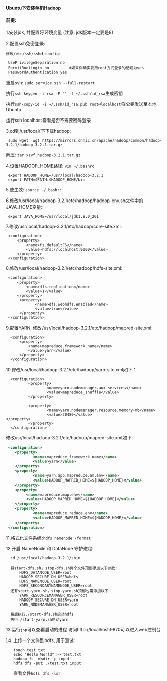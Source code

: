 #### Ubuntu下安装单机Hadoop

#### 前提: 
   1.安装jdk, 并配置好环境变量  (注意: jdk版本一定要是8)
   
   2.配置ssh免密登录:
   ```
   修改/etc/ssh/sshd_config:

    UsePrivilegeSeparation no
    PermitRootLogin no         #如果你确实要用root方式登录的话设为yes
    PasswordAuthentication yes
   ```
   重启ssh: `sudo service ssh --full-restart`
   
   执行`ssh-keygen -t rsa -P '' -f ~/.ssh/id_rsa`生成密钥
   
   执行`ssh-copy-id -i ~/.ssh/id_rsa.pub root@localhost`将公钥发送至本地Ubuntu
   
   运行ssh localhost查看是否不需要密码登录

   3.cd到/usr/local/下下载hadoop:
   ```
    sudo wget  wgt https://mirrors.cnnic.cn/apache/hadoop/common/hadoop-3.2.1/hadoop-3.2.1.tar.gz
   ```

   解压:
   `tar xzvf hadoop-3.2.1.tar.gz`
   
   4.设置HADOOP_HOME路径:
   `vim ~/.bashrc`
   
   ```
    export HADOOP_HOME=/usr/local/hadoop-3.2.1   
    export PATH=$PATH:$HADOOP_HOME/bin
   ```
   
   5.使生效: `source ~/.bashrc`
   
   6.修改/usr/local/hadoop-3.2.1/etc/hadoop/hadoop-env.sh文件中的JAVA_HOME变量:
   ```
    export JAVA_HOME=/usr/local/jdk1.8.0_201
   ```

  7.修改/usr/local/hadoop-3.2.1/etc/hadoop/core-site.xml:
   ```
    <configuration>
        <property>
            <name>fs.defaultFS</name>
            <value>hdfs://localhost:9000</value>
        </property>
    </configuration>
   ```

   8.修改/usr/local/hadoop-3.2.1/etc/hadoop/hdfs-site.xml:
   ```
    <configuration>
        <property>
            <name>dfs.replication</name>
            <value>1</value>
        </property>
         <property>
                <name>dfs.webhdfs.enabled</name>
                <value>true</value>
         </property>
    </configuration>
   ```
  
  9.配置YARN, 修改/usr/local/hadoop-3.2.1/etc/hadoop/mapred-site.xml:
  ```
    <configuration>
        <property>
            <name>mapreduce.framework.name</name>
            <value>yarn</value>
        </property>
    </configuration>
  ```

  10.修改/usr/local/hadoop-3.2.1/etc/hadoop/yarn-site.xml如下：
  ```
    <configuration>
            <property>
                    <name>yarn.nodemanager.aux-services</name>
                    <value>mapreduce_shuffle</value>
            </property>
    
            <property>
                    <name>yarn.nodemanager.resource.memory-mb</name>
                    <value>20480</value>                                                                                                                                                          </property>
            </property>
    </configuration>
  ```
   修改usr/local/hadoop-3.2.1/etc/hadoop/mapred-site.xml如下:
    
   ```xml
    <configuration>
       <property>
               <name>mapreduce.framework.name</name>
               <value>yarn</value>
       </property>
       <property>
               <name>yarn.app.mapreduce.am.env</name>
               <value>HADOOP_MAPRED_HOME=${HADOOP_HOME}</value>
       </property>
       <property>
            <name>mapreduce.map.env</name>
            <value>HADOOP_MAPRED_HOME=${HADOOP_HOME}</value>
       </property>
       <property>
               <name>mapreduce.reduce.env</name>
               <value>HADOOP_MAPRED_HOME=${HADOOP_HOME}</value>
       </property>
    </configuration>
   ```

  11.格式化文件系统:`hdfs namenode -format`
  
  12.开启 NameNode 和 DataNode 守护进程:
  ```
    cd /usr/local/hadoop-3.2.1/sbin
    
    将start-dfs.sh，stop-dfs.sh两个文件顶部添加以下参数:
        HDFS_DATANODE_USER=root
        HADOOP_SECURE_DN_USER=hdfs
        HDFS_NAMENODE_USER=root
        HDFS_SECONDARYNAMENODE_USER=root
    还有start-yarn.sh，stop-yarn.sh顶部也需添加以下：
        YARN_RESOURCEMANAGER_USER=root
        HADOOP_SECURE_DN_USER=yarn
        YARN_NODEMANAGER_USER=root

    最后执行./start-dfs.sh启动hdfs
    执行./start-yarn.sh启动yarn
  ```
  13.运行`jsp`可以查看启动的进程
     访问http://localhost:9870可以进入web控制台
     
  14. 上传一个文件到hdfs, 用于测试:
      ```
      touch test.txt
      echo "Hello World" >> test.txt
      hadoop fs -mkdir -p input
      hdfs dfs -put ./test.txt input
      ```
      查看文件`hdfs dfs -lsr`